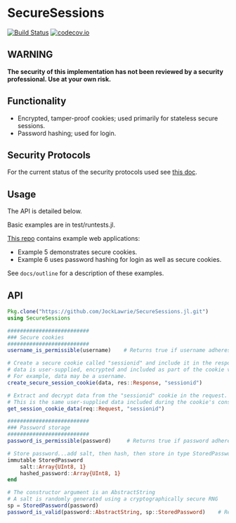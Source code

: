 # SecureSessions

[![Build Status](https://travis-ci.org/JockLawrie/SecureSessions.jl.svg?branch=master)](https://travis-ci.org/JockLawrie/SecureSessions.jl)
[![codecov.io](http://codecov.io/github/JockLawrie/SecureSessions.jl/coverage.svg?branch=master)](http://codecov.io/github/JockLawrie/SecureSessions.jl?branch=master)


## WARNING
**The security of this implementation has not been reviewed by a security professional. Use at your own risk.**


## Functionality
- Encrypted, tamper-proof cookies; used primarily for stateless secure sessions.
- Password hashing; used for login.


## Security Protocols
For the current status of the security protocols used see [this doc](https://github.com/JockLawrie/SecureSessions.jl/blob/master/docs/security_protocols.md).


## Usage
The API is detailed below.

Basic examples are in test/runtests.jl.

[This repo](https://bitbucket.org/jocklawrie/skeleton-webapp.jl) contains example web applications:
- Example 5 demonstrates secure cookies.
- Example 6 uses password hashing for login as well as secure cookies.

See ``docs/outline`` for a description of these examples.

## API
```julia
Pkg.clone("https://github.com/JockLawrie/SecureSessions.jl.git")
using SecureSessions

##########################
### Secure cookies
##########################
username_is_permissible(username)    # Returns true if username adheres to a set of rules defined in the package.

# Create a secure cookie called "sessionid" and include it in the response.
# data is user-supplied, encrypted and included as part of the cookie value.
# For example, data may be a username.
create_secure_session_cookie(data, res::Response, "sessionid")

# Extract and decrypt data from the "sessionid" cookie in the request.
# This is the same user-supplied data included during the cookie's construction.
get_session_cookie_data(req::Request, "sessionid")

##########################
### Password storage
##########################
password_is_permissible(password)     # Returns true if password adheres to a set of rules defined in the package

# Store password...add salt, then hash, then store in type StoredPassword.
immutable StoredPassword
    salt::Array{UInt8, 1}
    hashed_password::Array{UInt8, 1}
end

# The constructor argument is an AbstractString
# A salt is randomly generated using a cryptographically secure RNG
sp = StoredPassword(password)
password_is_valid(password::AbstractString, sp::StoredPassword)    # Returns true if hash(sp.salt, password) == sp.hashed_password
```
